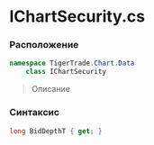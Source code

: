 
# IChartSecurity.cs
### Расположение
```csharp
namespace TigerTrade.Chart.Data  
    class IChartSecurity
```

> Описание

### Синтаксис
```csharp
long BidDepthT { get; }
```

